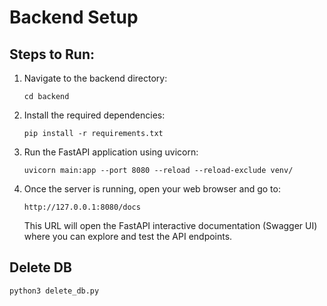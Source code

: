 # Backend Setup

## Steps to Run:

1. Navigate to the backend directory:
    ```
    cd backend
    ```

2. Install the required dependencies:
    ```
    pip install -r requirements.txt
    ```

3. Run the FastAPI application using uvicorn:
    ```
    uvicorn main:app --port 8080 --reload --reload-exclude venv/
    ```

4. Once the server is running, open your web browser and go to:
    ```
    http://127.0.0.1:8080/docs
    ```
   This URL will open the FastAPI interactive documentation (Swagger UI) where you can explore and test the API endpoints.


## Delete DB

`python3 delete_db.py`
